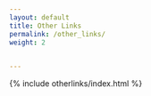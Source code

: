 ```yaml
---
layout: default
title: Other Links
permalink: /other_links/
weight: 2

 
---
```


{% include otherlinks/index.html %}